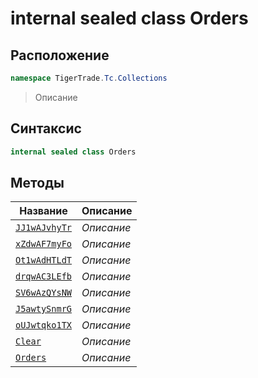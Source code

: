 
# internal sealed class Orders
## Расположение
```csharp
namespace TigerTrade.Tc.Collections
```



> Описание

## Синтаксис
```csharp
internal sealed class Orders
```


## Методы
| Название | Описание |
| --- | --- |
| [`JJ1wAJvhyTr`](./Orders.cs/Методы/JJ1wAJvhyTr.md) | *Описание* |
| [`xZdwAF7myFo`](./Orders.cs/Методы/xZdwAF7myFo.md) | *Описание* |
| [`Ot1wAdHTLdT`](./Orders.cs/Методы/Ot1wAdHTLdT.md) | *Описание* |
| [`drqwAC3LEfb`](./Orders.cs/Методы/drqwAC3LEfb.md) | *Описание* |
| [`SV6wAzQYsNW`](./Orders.cs/Методы/SV6wAzQYsNW.md) | *Описание* |
| [`J5awtySnmrG`](./Orders.cs/Методы/J5awtySnmrG.md) | *Описание* |
| [`oUJwtqko1TX`](./Orders.cs/Методы/oUJwtqko1TX.md) | *Описание* |
| [`Clear`](./Orders.cs/Методы/Clear.md) | *Описание* |
| [`Orders`](./Orders.cs/Методы/Orders.md) | *Описание* |



